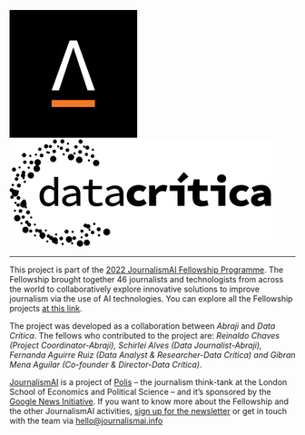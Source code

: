 [![Abraji](img/abraji_logo.png)](https://www.abraji.org.br/)
[![Data Crítica](img/datacritica_logo.png)](https://datacritica.org/)

----
This project is part of the [2022 JournalismAI Fellowship Programme](https://www.lse.ac.uk/media-and-communications/polis/JournalismAI/Fellowship-Programme). The Fellowship brought together 46 journalists and technologists from across the world to collaboratively explore innovative solutions to improve journalism via the use of AI technologies. You can explore all the Fellowship projects [at this link](https://www.lse.ac.uk/media-and-communications/polis/JournalismAI/Fellowship-Programme).

The project was developed as a collaboration between *Abraji* and *Data Crítica*. The fellows who contributed to the project are: *Reinaldo Chaves (Project Coordinator-Abraji), Schirlei Alves (Data Journalist-Abraji), Fernanda Aguirre Ruiz (Data Analyst & Researcher-Data Crítica) and Gibran Mena Aguilar (Co-founder & Director-Data Crítica)*.

[JournalismAI](https://www.lse.ac.uk/media-and-communications/polis/JournalismAI) is a project of [Polis](https://www.lse.ac.uk/media-and-communications/polis) – the journalism think-tank at the London School of Economics and Political Science – and it’s sponsored by the [Google News Initiative](https://newsinitiative.withgoogle.com/). If you want to know more about the Fellowship and the other JournalismAI activities, [sign up for the newsletter](https://mailchi.mp/lse.ac.uk/journalismai) or get in touch with the team via hello@journalismai.info
